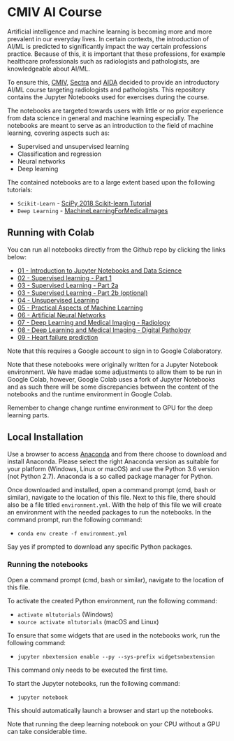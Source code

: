 # CMIV AI Course

Artificial intelligence and machine learning is becoming more and more prevalent in our everyday lives. In certain contexts, the introduction of AI/ML is predicted to significantly impact the way certain professions practice. Because of this, it is important that these professions, for example healthcare professionals such as radiologists and pathologists, are knowledgeable about AI/ML. 

To ensure this, [CMIV](https://liu.se/en/research/center-for-medical-image-science-and-visualization-cmiv), [Sectra](http://www.sectra.com/medical/) and [AIDA](https://medtech4health.se/aida/) decided to provide an introductory AI/ML course targeting radiologists and pathologists. This repository contains the Jupyter Notebooks used for exercises during the course.

The notebooks are targeted towards users with little or no prior experience from data science in general and machine learning especially. The notebooks are meant to serve as an introduction to the field of machine learning, covering aspects such as:

* Supervised and unsupervised learning
* Classification and regression
* Neural networks
* Deep learning

The contained notebooks are to a large extent based upon the following tutorials:

* ``Scikit-Learn`` - [SciPy 2018 Scikit-learn Tutorial](https://github.com/amueller/scipy-2018-sklearn)
* ``Deep Learning`` - [MachineLearningForMedicalImages](https://github.com/slowvak/MachineLearningForMedicalImages)

## Running with Colab
You can run all notebooks directly from the Github repo by clicking the links below:
* [01 - Introduction to Jupyter Notebooks and Data Science](https://colab.research.google.com/github/fordanic/cmiv-ai-course/blob/master/notebooks/01%20-%20Introduction%20to%20Jupyter%20Notebooks%20and%20Data%20Science.ipynb)
* [02 - Supervised learning - Part 1](https://colab.research.google.com/github/fordanic/cmiv-ai-course/blob/master/notebooks/02%20-%20Supervised%20learning%20-%20Part%201.ipynb)
* [03 - Supervised Learning - Part 2a](https://colab.research.google.com/github/fordanic/cmiv-ai-course/blob/master/notebooks/03%20-%20Supervised%20Learning%20-%20Part%202a.ipynb)
* [03 - Supervised Learning - Part 2b (optional)](https://colab.research.google.com/github/fordanic/cmiv-ai-course/blob/master/notebooks/03%20-%20Supervised%20Learning%20-%20Part%202b%20(optional).ipynb)
* [04 - Unsupervised Learning](https://colab.research.google.com/github/fordanic/cmiv-ai-course/blob/master/notebooks/04%20-%20Unsupervised%20Learning.ipynb)
* [05 - Practical Aspects of Machine Learning](https://colab.research.google.com/github/fordanic/cmiv-ai-course/blob/master/notebooks/05%20-%20Practical%20Aspects%20of%20Machine%20Learning.ipynb)
* [06 - Artificial Neural Networks](https://colab.research.google.com/github/fordanic/cmiv-ai-course/blob/master/notebooks/06%20-%20Artificial%20Neural%20Networks.ipynb)
* [07 - Deep Learning and Medical Imaging - Radiology](https://colab.research.google.com/github/fordanic/cmiv-ai-course/blob/master/notebooks/07%20-%20Deep%20Learning%20and%20Medical%20Imaging%20-%20Radiology.ipynb)
* [08 - Deep Learning and Medical Imaging - Digital Pathology](https://colab.research.google.com/github/fordanic/cmiv-ai-course/blob/master/notebooks/08%20-%20Deep%20Learning%20and%20Medical%20Imaging%20-%20Digital%20Pathology.ipynb)
* [09 - Heart failure prediction](https://colab.research.google.com/github/fordanic/cmiv-ai-course/blob/master/notebooks/heart_failure_lab.ipynb)

Note that this requires a Google account to sign in to Google Colaboratory.

Note that these notebooks were originally written for a Jupyter Notebook environment. We have madae some adjustments to allow them to be run in Google Colab, however, Google Colab uses a fork of Jupyter Notebooks and as such there will be some discrepancies between the content of the notebooks and the runtime environment in Google Colab.

Remember to change change runtime environment to GPU for the deep learning parts.

## Local Installation
Use a browser to access [Anaconda](https://www.anaconda.com/download/) and from there choose to download and install Anaconda. Please select the right Anaconda version as suitable for your platform (Windows, Linux or macOS) and use the Python 3.6 version (not Python 2.7). Anaconda is a so called package manager for Python.

Once downloaded and installed, open a command prompt (cmd, bash or similar), navigate to the location of this file. Next to this file, there should also be a file titled ``environment.yml``. With the help of this file we will create an environment with the needed packages to run the notebooks. In the command prompt, run the following command:

* ``conda env create -f environment.yml``

Say yes if prompted to download any specific Python packages.

### Running the notebooks
Open a command prompt (cmd, bash or similar), navigate to the location of this file.

To activate the created Python environment, run the following command:

* ``activate mltutorials`` (Windows)
* ``source activate mltutorials`` (macOS and Linux)

To ensure that some widgets that are used in the notebooks work, run the following command:

* ``jupyter nbextension enable --py --sys-prefix widgetsnbextension``

This command only needs to be executed the first time.

To start the Jupyter notebooks, run the following command:

* ``jupyter notebook``

This should automatically launch a browser and start up the notebooks.

Note that running the deep learning notebook on your CPU without a GPU can take considerable time. 
